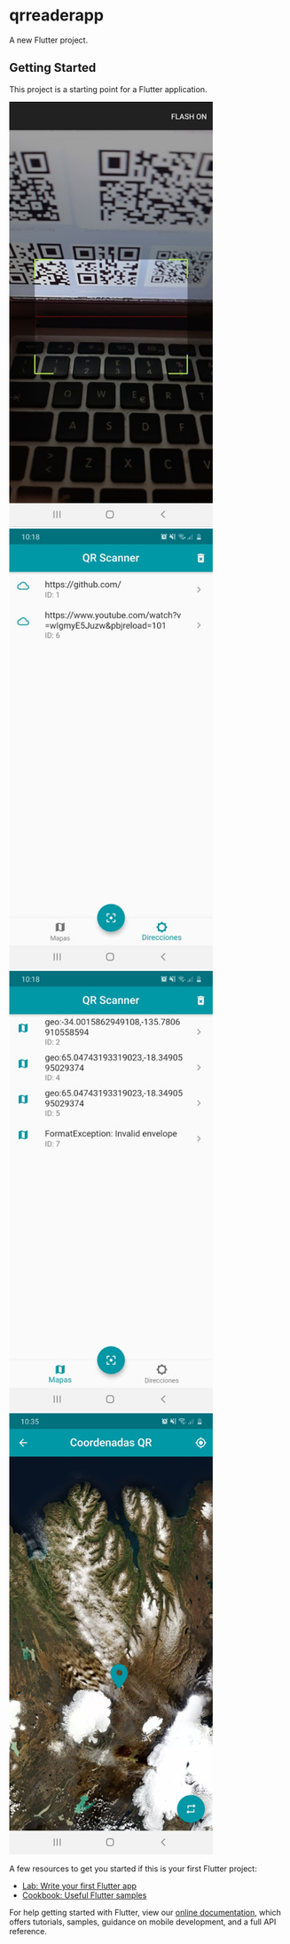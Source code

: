 # qrreaderapp

A new Flutter project.

## Getting Started

This project is a starting point for a Flutter application.

<img src="screens/screen_one.jpg" width="367"> <img src="screens/screen_two.jpg" width="367">
<img src="screens/screen_three.jpg" width="367"> <img src="screens/screen_four.jpg" width="367">

A few resources to get you started if this is your first Flutter project:

- [Lab: Write your first Flutter app](https://flutter.dev/docs/get-started/codelab)
- [Cookbook: Useful Flutter samples](https://flutter.dev/docs/cookbook)

For help getting started with Flutter, view our
[online documentation](https://flutter.dev/docs), which offers tutorials,
samples, guidance on mobile development, and a full API reference.
